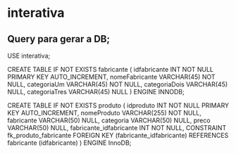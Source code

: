 # interativa



## Query para gerar a DB;
USE interativa;

CREATE TABLE IF NOT EXISTS fabricante (
  idfabricante INT NOT NULL PRIMARY KEY AUTO_INCREMENT,
  nomeFabricante VARCHAR(45) NOT NULL,
  categoriaUm VARCHAR(45) NOT NULL,
  categoriaDois VARCHAR(45) NULL,
  categoriaTres VARCHAR(45) NULL
  ) ENGINE INNODB;


CREATE TABLE IF NOT EXISTS produto (
  idproduto INT NOT NULL PRIMARY KEY AUTO_INCREMENT,
  nomeProduto VARCHAR(255) NOT NULL,
  fabricante VARCHAR(50) NULL,
  categoria VARCHAR(50) NULL,
  preco VARCHAR(50) NULL,
  fabricante_idfabricante INT NOT NULL,
  CONSTRAINT fk_produto_fabricante FOREIGN KEY (fabricante_idfabricante) REFERENCES fabricante (idfabricante)
  ) ENGINE InnoDB;
